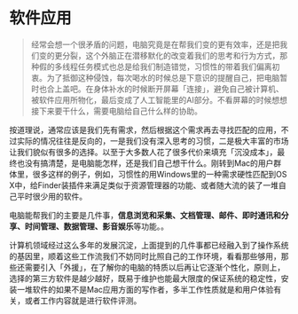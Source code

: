 # 软件应用

>经常会想一个很矛盾的问题，电脑究竟是在帮我们变的更有效率，还是把我们变的更分裂，这个外脑正在潜移默化的改变着我们的思考和行为方式，那种假的多线程任务模式也总是给我们制造错觉，习惯性的带着我们偏离初衷。为了抵御这种侵蚀，每次喝水的时候总是下意识的提醒自己，把电脑暂时也合上盖吧。在身体补水的时候断开屏幕「连接」，避免自己被计算机、被软件应用所物化，最后变成了人工智能里的AI部分。不看屏幕的时候想想接下来要干什么，需要电脑给自己什么样的协助。

按道理说，通常应该是我们先有需求，然后根据这个需求再去寻找匹配的应用，不过实际的情况往往是反向的，一是我们没有深入思考的习惯，二是极大丰富的市场让我们貌似有很多的选择。以至于大多数人花了很多代价来填充「沉没成本」，最终也没有搞清楚，是电脑能怎样，还是我们自己想干什么。刚转到Mac的用户群体里，很多这样的例子，例如，习惯性的用Windows里的一种需求硬性匹配到OS X中，给Finder装插件来满足类似于资源管理器的功能、或者随大流的装了一堆自己平时很少用的软件。

电脑能帮我们的主要是几件事，**信息浏览和采集、文档管理、邮件、即时通讯和分享、时间管理、数据管理、影音娱乐**等功能。。

计算机领域经过这么多年的发展沉淀，上面提到的几件事都已经融入到了操作系统的基因里，顺着这些工作流我们不妨同时比照自己的工作环境，看看那些够用，那些还需要引入「外援」，在了解你的电脑的特质以后再让它逐渐个性化，原则上，选择的第三方软件是越少越好，既易于维护也能最大限度的保证系统的稳定性，安装一堆软件的如果不是Mac应用方面的写作者，多半工作性质就是和用户体验有关，或者工作内容就是进行软件评测。